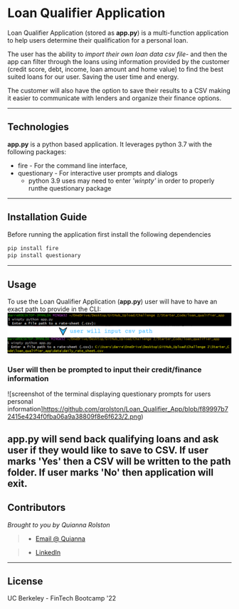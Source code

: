 # Loan Qualifier Application

Loan Qualifier Application (stored as **app.py**) is a multi-function application to help users determine their qualification for a personal loan. 

The user has the ability to *import their own loan data csv file*- and then the app can filter through the loans using information provided by the customer (credit score, debt, income, loan amount and home value) to find the best suited loans for our user. Saving the user time and energy. 

The customer will also have the option to save their results to a CSV making it easier to communicate with lenders and organize their finance options.


---

## Technologies

**app.py** is a python based application. It leverages python 3.7 with the following packages:

* fire - For the command line interface,
* questionary - For interactive user prompts and dialogs 
    * python 3.9 uses may need to enter *'winpty'* in order to properly runthe questionary package

---

## Installation Guide

Before running the application first install the following dependencies

```python
pip install fire
pip install questionary
```

---

## Usage

To use the Loan Qualifier Application (**app.py**) user will have to have an exact path to provide in the CLI:
![screenshot of the terminal showing a prompt for cvs path and then cvs path pasted in](https://github.com/qrolston/Loan_Qualifier_App/blob/f89997b72415e4234f0fba06a9a38809f8e6f623/1.png)

### User will then be prompted to input their credit/finance information 
![screenshot of the terminal displaying questionary prompts for users personal information]https://github.com/qrolston/Loan_Qualifier_App/blob/f89997b72415e4234f0fba06a9a38809f8e6f623/2.png)

**app.py** will send back qualifying loans and ask user if they would like to save to CSV. If user marks 'Yes' then a CSV will be written to the path folder. If user marks 'No' then application will exit.
---

## Contributors

*Brought to you by Quianna Rolston*
> * [Email @ Quianna](quiannarolston@gmail.com)

> * [LinkedIn](https://www.linkedin.com/in/quianna-rolston/)

---

## License

UC Berkeley - FinTech Bootcamp '22


